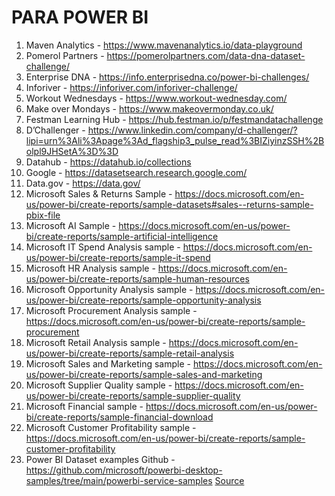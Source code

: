 # PARA POWER BI 
1. Maven Analytics - https://www.mavenanalytics.io/data-playground
2. Pomerol Partners - https://pomerolpartners.com/data-dna-dataset-challenge/
3. Enterprise DNA - https://info.enterprisedna.co/power-bi-challenges/
4. Inforiver - https://inforiver.com/inforiver-challenge/
5. Workout Wednesdays - https://www.workout-wednesday.com/
6. Make over Mondays - https://www.makeovermonday.co.uk/
7. Festman Learning Hub - https://hub.festman.io/p/festmandatachallenge
8. D’Challenger - https://www.linkedin.com/company/d-challenger/?lipi=urn%3Ali%3Apage%3Ad_flagship3_pulse_read%3BIZiyinzSSH%2Bolpl9JHSetA%3D%3D
9. Datahub - https://datahub.io/collections
10. Google - https://datasetsearch.research.google.com/
11. Data.gov - https://data.gov/
12. Microsoft Sales & Returns Sample - https://docs.microsoft.com/en-us/power-bi/create-reports/sample-datasets#sales--returns-sample-pbix-file
13. Microsoft AI Sample - https://docs.microsoft.com/en-us/power-bi/create-reports/sample-artificial-intelligence
14. Microsoft IT Spend Analysis sample - https://docs.microsoft.com/en-us/power-bi/create-reports/sample-it-spend
15. Microsoft HR Analysis sample - https://docs.microsoft.com/en-us/power-bi/create-reports/sample-human-resources
16. Microsoft Opportunity Analysis sample - https://docs.microsoft.com/en-us/power-bi/create-reports/sample-opportunity-analysis
17. Microsoft Procurement Analysis sample - https://docs.microsoft.com/en-us/power-bi/create-reports/sample-procurement
18. Microsoft Retail Analysis sample - https://docs.microsoft.com/en-us/power-bi/create-reports/sample-retail-analysis
19. Microsoft Sales and Marketing sample - https://docs.microsoft.com/en-us/power-bi/create-reports/sample-sales-and-marketing
20. Microsoft Supplier Quality sample - https://docs.microsoft.com/en-us/power-bi/create-reports/sample-supplier-quality
21. Microsoft Financial sample - https://docs.microsoft.com/en-us/power-bi/create-reports/sample-financial-download
22. Microsoft Customer Profitability sample - https://docs.microsoft.com/en-us/power-bi/create-reports/sample-customer-profitability
23. Power BI Dataset examples Github - https://github.com/microsoft/powerbi-desktop-samples/tree/main/powerbi-service-samples
[Source](https://www.linkedin.com/pulse/top-dataset-resources-practise-power-bi-arno-wakfer/?trackingId=g%2FCtmwFiTPaoXMwYnF8Ckg%3D%3D)


